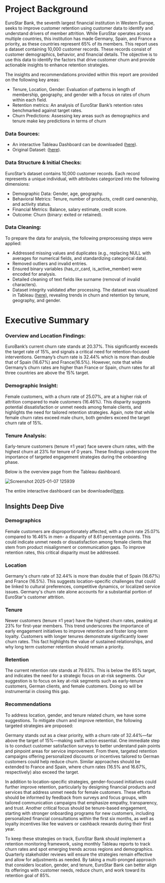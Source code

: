 # ﻿Project Background

EuroStar Bank, the seventh largest financial institution in Western Europe, seeks to improve customer retention using customer data to identify and understand drivers of member attrition. While EuroStar operates across multiple countries, this institution has made  Germany, Spain, and France a priority, as these countries represent 65% of its members. 
This report uses a dataset containing 10,000 customer records. These records consist of customer demographics, behavior, and financial details. The objective is to use this data to identify the factors that drive customer churn and provide actionable insights to enhance retention strategies.

The insights and recommendations provided within this report are provided on the following key areas:
* Tenure, Location, Gender: Evaluation of patterns in length of membership, geography, and gender with a focus on rates of churn within each field.
* Retention metrics: An analysis of EuroStar Bank’s retention rates benchmarked against target rates.
* Churn Predictions: Assessing key areas such as demographics and tenure make key predictions in terms of churn

### Data Sources:
* An interactive Tableau Dashboard can be downloaded ([here](https://public.tableau.com/app/profile/joshua.kendagor/viz/BankChurn_1_v4/ChurnDashboardV2)).
* Original Dataset: ([here](https://github.com/tirop/EuroStar-Bank-Churn-Analysis/blob/main/Bank_Churn.csv)).


### Data Structure & Initial Checks:
EuroStar’s dataset contains 10,000 customer records. Each record represents a unique individual, with attributes categorized into the following dimensions:
* Demographic Data: Gender, age, geography.
* Behavioral Metrics: Tenure, number of products, credit card ownership, and activity status.
* Financial Metrics: Balance, salary estimate, credit score.
* Outcome: Churn (binary: exited or retained).
  
### Data Cleaning:
To prepare the data for analysis, the following preprocessing steps were applied:
* Addressed missing values and duplicates (e.g., replacing NULL with averages for numerical fields, and standardizing categorical data).
* Removed outliers and invalid entries.
* Ensured binary variables (has_cr_card, is_active_member) were encoded for analysis.
* Detailed cleaning of text fields like surname (removal of invalid characters).
* Dataset integrity validated after processing.
The dataset was visualized in Tableau ([here](https://public.tableau.com/app/profile/joshua.kendagor/viz/BankChurn_1_v4/ChurnDashboardV2)),
revealing trends in churn and retention by tenure, geography, and gender.

# Executive Summary

### Overview and Location Findings:

EuroBank’s current churn rate stands at 20.37%. This significantly exceeds the target rate of 15%, and signals a critical need for retention-focused interventions. 
Germany’s churn rate is 32.44% which is more than double that of Spain (16.67%) and France(16.5%). However, note that while Germany’s churn rates are higher than France or Spain, churn rates for all three countries are above the 15% target.

### Demographic Insight:
Female customers, with a churn rate of 25.07%, are at a higher risk of attrition compared to male customers (16.46%). This disparity suggests potential dissatisfaction or unmet needs among female clients, and highlights the need for tailored retention strategies. Again, note that while female churn rates exceed male churn, both genders exceed the target churn rate of 15%. 

### Tenure Analysis:
Early-tenure customers (tenure ≤1 year) face severe churn rates, with the highest churn at 23% for tenure of 0 years. These findings underscore the importance of targeted engagement strategies during the onboarding phase.

Below is the overview page from the Tableau dashboard. 

![Screenshot 2025-01-07 125939](https://github.com/user-attachments/assets/74f5fffd-49b9-44fe-a25b-921509e2e225)

The entire interactive dashboard can be downloaded([here](https://public.tableau.com/app/profile/joshua.kendagor/viz/BankChurn_1_v4/ChurnDashboardV2).
  
## Insights Deep Dive
### Demographics
Female customers are disproportionately affected, with a churn rate 25.07% compared to 16.46% in men- a disparity of  8.61 percentage points. This could indicate unmet needs or dissatisfaction among female clients that stem from product misalignment or communication gaps. To improve retention rates, this critical disparity must be addressed.

### Location
Germany's churn rate of 32.44% is more than double that of Spain (16.67%) and France (16.5%). This suggests location-specific challenges that could be linked to cultural preferences, competitive dynamics, or localized service issues. Germany's churn rate alone accounts for a substantial portion of EuroStar's customer attrition.

### Tenure
Newer customers (tenure ≤1 year) have the highest churn rates, peaking at 23% for first-year members. This trend underscores the importance of early engagement initiatives to improve retention and foster long-term loyalty. Customers with longer tenures demonstrate significantly lower churn rates. This fact highlights the value of sustained relationships, and why long term customer retention should remain a priority.

### Retention
The current retention rate stands at 79.63%. This is below the 85% target, and indicates the need for a strategic focus on at-risk segments. Our suggestion is to focus on key at-risk segments such as early-tenure customers, German clients, and female customers. Doing so will be instrumental in closing this gap.

### Recommendations
To address location, gender, and tenure related churn, we have some suggestions.
To mitigate churn and improve retention, the following targeted strategies are proposed:

Germany stands out as a clear priority, with a churn rate of 32.44%—far above the target of 15%—making swift action essential. One immediate step is to conduct customer satisfaction surveys to better understand pain points and pinpoint areas for service improvement. From there, targeted retention campaigns offering personalized discounts or incentives tailored to German customers could help reduce churn. Similar approaches should be extended to France and Spain, where churn rates (16.5% and 16.67%, respectively) also exceed the target.

In addition to location-specific strategies, gender-focused initiatives could further improve retention, particularly by designing financial products and services that address unmet needs for female customers. These efforts should be informed by feedback from surveys and focus groups, with tailored communication campaigns that emphasize empathy, transparency, and trust. Another critical focus should be tenure-based engagement, starting with stronger onboarding programs for new customers, including personalized financial consultations within the first six months, as well as loyalty incentives like fee waivers or cashback rewards during their first year.

To keep these strategies on track, EuroStar Bank should implement a retention monitoring framework, using monthly Tableau reports to track churn rates and spot emerging trends across regions and demographics. Quarterly stakeholder reviews will ensure the strategies remain effective and allow for adjustments as needed. By taking a multi-pronged approach that considers location, gender, and tenure, EuroStar Bank can better align its offerings with customer needs, reduce churn, and work toward its retention goal of 85%.
